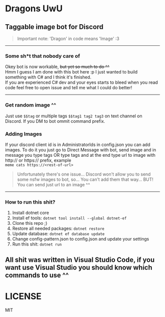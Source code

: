 # Dragons UwU
## Taggable image bot for Discord

> Important note: 'Dragon' in code means 'Image' :3

---
### Some sh*t that nobody care of

Okey bot is now workable, ~~but yet so much to do ^^~~  
Hmm I guess I am done with this bot here :p I just wanted to build something with C# and I think it's finished.  
If you are experienced C# dev and your eyes starts to bleed when you read code feel free to open issue and tell me what I could do better!

---

### Get random image ^^
Just use ```$$tag``` or multiple tags ```$$tag1 tag2 tag3``` on text channel on Discord. If you DM to bot ommit command prefix.

### Adding Images
If your discord client id is in AdministratorIds in config.json you can add images. To do it you just go to Direct Message with bot, send image and in message you type tags OR type tags and at the end type url to image with http:// or https:// prefix, example  
```meme cats https://<rest-of-url>```
> Unfortunately there's one issue... Discord won't allow you to send some nsfw images to bot, so... You can't add them that way... BUT! You can send just url to an image ^^

---

### How to run this shit?
1. Install dotnet core
2. Install ef tools: ```dotnet tool install --global dotnet-ef```
3. Clone this repo ;)
4. Restore all needed packages: ```dotnet restore```
5. Update database: ```dotnet ef database update```
6. Change config-pattern.json to config.json and update your settings
7. Run this shit: ```dotnet run```

All shit was written in Visual Studio Code, if you want use Visual Studio you should know which commands to use ^^
---

# LICENSE
MIT